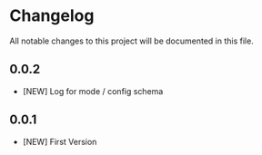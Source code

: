 # Changelog

All notable changes to this project will be documented in this file.

## 0.0.2

- [NEW] Log for mode / config schema

## 0.0.1

- [NEW] First Version
